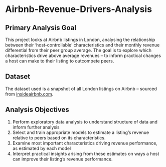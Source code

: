 # Airbnb-Revenue-Drivers-Analysis

## Primary Analysis Goal
This project looks at Airbnb listings in London, analysing the relationship between their
‘host-controllable’ characteristics and their monthly revenue differential from their peer
group average. The goal is to explore which characteristics drive above average revenues –
to inform practical changes a host can make to their listing to outcompete peers.

## Dataset
The dataset used is a snapshot of all London listings on Airbnb – sourced from [insideairbnb.com](http://www.insideairbnb.com).

## Analysis Objectives
1. Perform exploratory data analysis to understand structure of data and inform
further analysis
2. Select and train appropriate models to estimate a listing’s revenue relative to peers
based on its characteristics.
3. Examine most important characteristics driving revenue performance, as estimated
by each model
4. Interpret practical insights arising from these estimates on ways a host can improve
their listing’s revenue performance.
